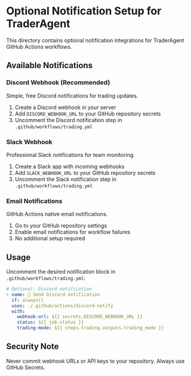 # Optional Notification Setup for TraderAgent

This directory contains optional notification integrations for TraderAgent GitHub Actions workflows.

## Available Notifications

### Discord Webhook (Recommended)
Simple, free Discord notifications for trading updates.

1. Create a Discord webhook in your server
2. Add `DISCORD_WEBHOOK_URL` to your GitHub repository secrets
3. Uncomment the Discord notification step in `.github/workflows/trading.yml`

### Slack Webhook
Professional Slack notifications for team monitoring.

1. Create a Slack app with incoming webhooks
2. Add `SLACK_WEBHOOK_URL` to your GitHub repository secrets
3. Uncomment the Slack notification step in `.github/workflows/trading.yml`

### Email Notifications
GitHub Actions native email notifications.

1. Go to your GitHub repository settings
2. Enable email notifications for workflow failures
3. No additional setup required

## Usage

Uncomment the desired notification block in `.github/workflows/trading.yml`:

```yaml
# Optional: Discord notification
- name: 📢 Send Discord notification
  if: always()
  uses: ./.github/actions/discord-notify
  with:
    webhook-url: ${{ secrets.DISCORD_WEBHOOK_URL }}
    status: ${{ job.status }}
    trading-mode: ${{ steps.trading.outputs.trading_mode }}
```

## Security Note

Never commit webhook URLs or API keys to your repository. Always use GitHub Secrets.